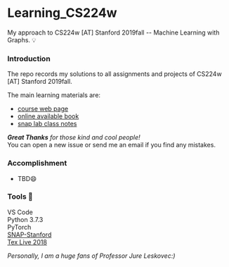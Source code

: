 # Learning_CS224w
My approach to CS224w [AT] Stanford 2019fall -- Machine Learning with Graphs. 💡

### Introduction 
The repo records my solutions to all assignments and projects of CS224w [AT] Stanford 2019fall. <br>

The main learning materials are:
- [course web page](http://web.stanford.edu/class/cs224w/index.html#content)
- [online available book](http://www.cs.cornell.edu/home/kleinber/networks-book/)
- [snap lab class notes](https://snap-stanford.github.io/cs224w-notes/)

***Great Thanks** for those kind and cool people!* <br>
You can open a new issue or send me an email if you find any mistakes.

### Accomplishment 
- TBD😄


### Tools 🔨
VS Code <br>
Python 3.7.3 <br>
PyTorch <br>
[SNAP-Stanford](http://snap.stanford.edu/snappy/) <br>
[Tex Live 2018](http://www.tug.org/texlive/windows.html) 

*Personally, I am a huge fans of Professor Jure Leskovec:)*
